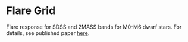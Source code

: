 # Flare Grid

Flare response for SDSS and 2MASS bands for M0-M6 dwarf stars. For details, see published paper [here](http://adsabs.harvard.edu/abs/2012ApJ...748...58D).

